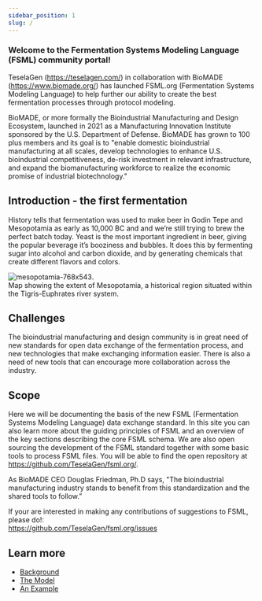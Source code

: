 ```yaml
---
sidebar_position: 1
slug: /
---
```


### Welcome to the Fermentation Systems Modeling Language (FSML) community portal!


TeselaGen (https://teselagen.com/) in collaboration with BioMADE (https://www.biomade.org/) has launched FSML.org (Fermentation Systems Modeling Language) to help further our ability to create the best fermentation processes through protocol modeling.    

BioMADE, or more formally the Bioindustrial Manufacturing and Design Ecosystem, launched in 2021 as a Manufacturing Innovation Institute sponsored by the U.S. Department of Defense. BioMADE has grown to 100 plus members and its goal is to "enable domestic bioindustrial manufacturing at all scales, develop technologies to enhance U.S. bioindustrial competitiveness, de-risk investment in relevant infrastructure, and expand the biomanufacturing workforce to realize the economic promise of industrial biotechnology."


## Introduction - the first fermentation

History tells that fermentation was used to make beer in Godin Tepe and Mesopotamia as early as 10,000 BC and and we’re still trying to brew the perfect batch today.  Yeast is the most important ingredient in beer, giving the popular beverage it’s booziness and bubbles. It does this by fermenting sugar into alcohol and carbon dioxide, and by generating chemicals that create different flavors and colors.

![mesopotamia-768x543](https://user-images.githubusercontent.com/144330/190490192-ea442716-d775-4166-9069-b50e0c62489f.png).  
Map showing the extent of Mesopotamia, a historical region situated within the Tigris-Euphrates river system.

## Challenges 
The bioindustrial manufacturing and design community is in great need of new standards for open data exchange of the fermentation process, and new technologies that make exchanging information easier. There is also a need of new tools that can encourage more collaboration across the industry.

## Scope 
Here we will be documenting the basis of the new FSML (Fermentation Systems Modeling Language) data exchange standard. In this site you can also learn more about the guiding principles of FSML and an overview of the key sections describing the core FSML schema. We are also open sourcing the development of the FSML standard together with some basic tools to process FSML files. You will be able to find the open repository at https://github.com/TeselaGen/fsml.org/.    

As BioMADE CEO Douglas Friedman, Ph.D says, "The bioindustrial manufacturing industry stands to benefit from this standardization and the shared tools to follow.”    

If your are interested in making any contributions of suggestions to FSML, please do!:    
https://github.com/TeselaGen/fsml.org/issues



## Learn more

- [Background](/background)
- [The Model](/model)
- [An Example](/examples/pdf-yaml-example)
